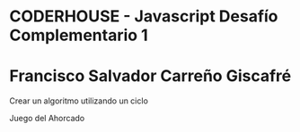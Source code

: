# CODERHOUSE - Javascript Desafío Complementario 1
# Francisco Salvador Carreño Giscafré

Crear un algoritmo utilizando un ciclo

Juego del Ahorcado